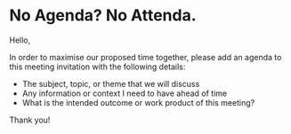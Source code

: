 # No Agenda? No Attenda.

Hello,

In order to maximise our proposed time together, please add an agenda to this meeting invitation with the following details:

* The subject, topic, or theme that we will discuss
* Any information or context I need to have ahead of time
* What is the intended outcome or work product of this meeting?

Thank you!
